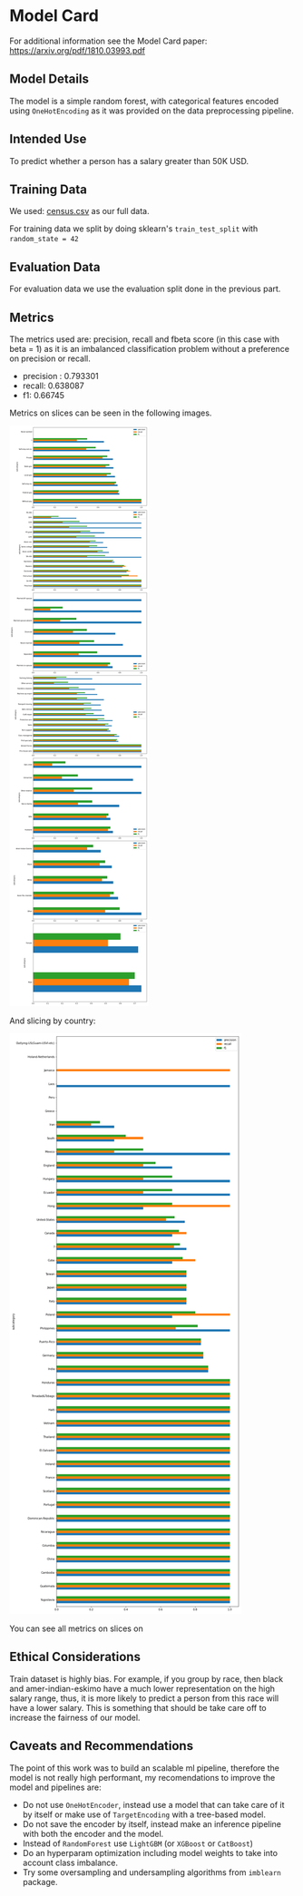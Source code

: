 # Model Card

For additional information see the Model Card paper: https://arxiv.org/pdf/1810.03993.pdf

## Model Details

The model is a simple random forest, with categorical features encoded using `OneHotEncoding` as it was provided on the data preprocessing pipeline.

## Intended Use

To predict whether a person has a salary greater than 50K USD.
## Training Data

We used: [census.csv](https://github.com/danpereda/deploying_scalable_ml_pipeline/blob/0943e3519f168b5f545ac0bdfed17dea4fe5a9f3/data/census.csv) as our full data.

For training data we split by doing sklearn's `train_test_split` with `random_state = 42`

## Evaluation Data

For evaluation data we use the evaluation split done in the previous part.

## Metrics

The metrics used are: precision, recall and fbeta score (in this case with beta = 1) as it is an imbalanced classification problem without a preference on precision or recall.

- precision : 0.793301
- recall: 0.638087
- f1: 0.66745

Metrics on slices can be seen in the following images.

![metrics on slices 1](img/metric_on_slices_1.png)

And slicing by country:

![metrics on slices 2](img/metric_on_slices_2.png)

You can see all metrics on slices on [](https://github.com/danpereda/deploying_scalable_ml_pipeline/blob/0943e3519f168b5f545ac0bdfed17dea4fe5a9f3/data/ce)

## Ethical Considerations

Train dataset is highly bias. For example, if you group by race, then black and amer-indian-eskimo have a much lower representation on the high salary range, thus, it is more likely to predict a person from this race will have a lower salary. This is something that should be take care off to increase the fairness of our model.

## Caveats and Recommendations

The point of this work was to build an scalable ml pipeline, therefore the model is not really high performant, my recomendations to improve the model and pipelines are:

- Do not use `OneHotEncoder`, instead use a model that can take care of it by itself or make use of `TargetEncoding` with a tree-based model.
- Do not save the encoder by itself, instead make an inference pipeline with both the encoder and the model.
- Instead of `RandomForest` use `LightGBM` (or `XGBoost` or `CatBoost`)
- Do an hyperparam optimization including model weights to take into account class imbalance.
- Try some oversampling and undersampling algorithms from `imblearn` package.